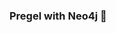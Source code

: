 ### Pregel with Neo4j 🚀

































































































































 
































